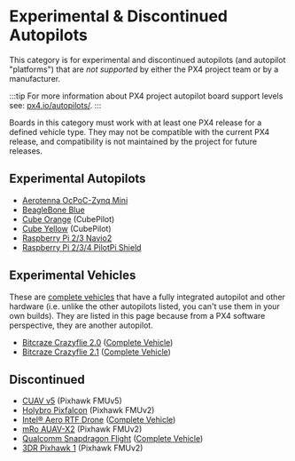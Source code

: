 # Experimental & Discontinued Autopilots

This category is for experimental and discontinued autopilots (and autopilot "platforms") that are *not supported* by either the PX4 project team or by a manufacturer.

:::tip
For more information about PX4 project autopilot board support levels see: [px4.io/autopilots/](https://px4.io/autopilots/).
:::

Boards in this category must work with at least one PX4 release for a defined vehicle type. They may not be compatible with the current PX4 release, and compatibility is not maintained by the project for future releases.

## Experimental Autopilots

- [Aerotenna OcPoC-Zynq Mini](../flight_controller/ocpoc_zynq.md)
- [BeagleBone Blue](../flight_controller/beaglebone_blue.md)
- [Cube Orange](../flight_controller/cubepilot_cube_orange.md) (CubePilot)
- [Cube Yellow](../flight_controller/cubepilot_cube_yellow.md) (CubePilot)
- [Raspberry Pi 2/3 Navio2](../flight_controller/raspberry_pi_navio2.md)
- [Raspberry Pi 2/3/4 PilotPi Shield](../flight_controller/raspberry_pi_pilotpi.md)

## Experimental Vehicles

These are [complete vehicles](../complete_vehicles/README.md) that have a fully integrated autopilot and other hardware (i.e. unlike the other autopilots listed, you can't use them in your own builds). They are listed in this page because from a PX4 software perspective, they are another autopilot.
- [Bitcraze Crazyflie 2.0](../complete_vehicles/crazyflie2.md) ([Complete Vehicle](../complete_vehicles/README.md))
- [Bitcraze Crazyflie 2.1](../complete_vehicles/crazyflie21.md) ([Complete Vehicle](../complete_vehicles/README.md))


## Discontinued

- [CUAV v5](../flight_controller/cuav_v5.md) (Pixhawk FMUv5)
- [Holybro Pixfalcon](../flight_controller/pixfalcon.md) (Pixhawk FMUv2)
- [Intel® Aero RTF Drone](../complete_vehicles/intel_aero.md) ([Complete Vehicle](../complete_vehicles/README.md))
- [mRo AUAV-X2](../flight_controller/auav_x2.md)  (Pixhawk FMUv2)
- [Qualcomm Snapdragon Flight](../flight_controller/snapdragon_flight.md) ([Complete Vehicle](../complete_vehicles/README.md))
- [3DR Pixhawk 1](../flight_controller/pixhawk.md) (Pixhawk FMUv2)
